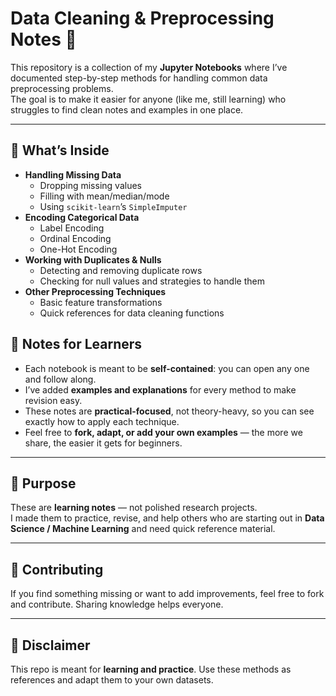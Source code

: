 # Data Cleaning & Preprocessing Notes 🧹

This repository is a collection of my **Jupyter Notebooks** where I’ve documented step-by-step methods for handling common data preprocessing problems.  
The goal is to make it easier for anyone (like me, still learning) who struggles to find clean notes and examples in one place.

---

## 📌 What’s Inside
- **Handling Missing Data**
  - Dropping missing values
  - Filling with mean/median/mode
  - Using `scikit-learn`’s `SimpleImputer`
- **Encoding Categorical Data**
  - Label Encoding
  - Ordinal Encoding
  - One-Hot Encoding
- **Working with Duplicates & Nulls**
  - Detecting and removing duplicate rows
  - Checking for null values and strategies to handle them
- **Other Preprocessing Techniques**
  - Basic feature transformations
  - Quick references for data cleaning functions

## 📝 Notes for Learners
- Each notebook is meant to be **self-contained**: you can open any one and follow along.  
- I’ve added **examples and explanations** for every method to make revision easy.  
- These notes are **practical-focused**, not theory-heavy, so you can see exactly how to apply each technique.  
- Feel free to **fork, adapt, or add your own examples** — the more we share, the easier it gets for beginners.  

---

## 🎯 Purpose
These are **learning notes** — not polished research projects.  
I made them to practice, revise, and help others who are starting out in **Data Science / Machine Learning** and need quick reference material.

---

## 🤝 Contributing
If you find something missing or want to add improvements, feel free to fork and contribute. Sharing knowledge helps everyone.

---

## 📢 Disclaimer
This repo is meant for **learning and practice**. Use these methods as references and adapt them to your own datasets.
